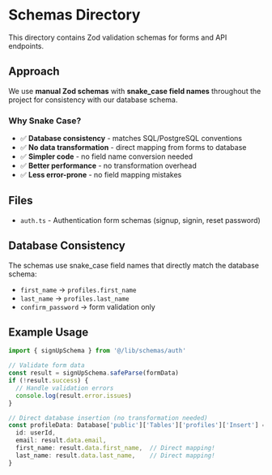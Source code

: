 # Schemas Directory

This directory contains Zod validation schemas for forms and API endpoints.

## Approach

We use **manual Zod schemas** with **snake_case field names** throughout the project for consistency with our database schema.

### Why Snake Case?

- ✅ **Database consistency** - matches SQL/PostgreSQL conventions
- ✅ **No data transformation** - direct mapping from forms to database
- ✅ **Simpler code** - no field name conversion needed
- ✅ **Better performance** - no transformation overhead
- ✅ **Less error-prone** - no field mapping mistakes

## Files

- `auth.ts` - Authentication form schemas (signup, signin, reset password)

## Database Consistency

The schemas use snake_case field names that directly match the database schema:
- `first_name` → `profiles.first_name`
- `last_name` → `profiles.last_name`
- `confirm_password` → form validation only

## Example Usage

```typescript
import { signUpSchema } from '@/lib/schemas/auth'

// Validate form data
const result = signUpSchema.safeParse(formData)
if (!result.success) {
  // Handle validation errors
  console.log(result.error.issues)
}

// Direct database insertion (no transformation needed)
const profileData: Database['public']['Tables']['profiles']['Insert'] = {
  id: userId,
  email: result.data.email,
  first_name: result.data.first_name,  // Direct mapping!
  last_name: result.data.last_name,    // Direct mapping!
}
```

